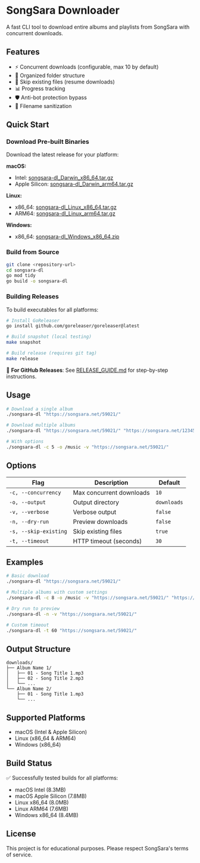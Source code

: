 # SongSara Downloader

A fast CLI tool to download entire albums and playlists from SongSara with concurrent downloads.

## Features

- ⚡ Concurrent downloads (configurable, max 10 by default)
- 📁 Organized folder structure
- 🔄 Skip existing files (resume downloads)
- 📊 Progress tracking
- 🛡️ Anti-bot protection bypass
- 🧹 Filename sanitization

## Quick Start

### Download Pre-built Binaries

Download the latest release for your platform:

**macOS:**
- Intel: [songsara-dl_Darwin_x86_64.tar.gz](https://github.com/mrtztg/songsara-dl/releases/latest/download/songsara-dl_Darwin_x86_64.tar.gz)
- Apple Silicon: [songsara-dl_Darwin_arm64.tar.gz](https://github.com/mrtztg/songsara-dl/releases/latest/download/songsara-dl_Darwin_arm64.tar.gz)

**Linux:**
- x86_64: [songsara-dl_Linux_x86_64.tar.gz](https://github.com/mrtztg/songsara-dl/releases/latest/download/songsara-dl_Linux_x86_64.tar.gz)
- ARM64: [songsara-dl_Linux_arm64.tar.gz](https://github.com/mrtztg/songsara-dl/releases/latest/download/songsara-dl_Linux_arm64.tar.gz)

**Windows:**
- x86_64: [songsara-dl_Windows_x86_64.zip](https://github.com/mrtztg/songsara-dl/releases/latest/download/songsara-dl_Windows_x86_64.zip)

### Build from Source

```bash
git clone <repository-url>
cd songsara-dl
go mod tidy
go build -o songsara-dl
```

### Building Releases

To build executables for all platforms:

```bash
# Install GoReleaser
go install github.com/goreleaser/goreleaser@latest

# Build snapshot (local testing)
make snapshot

# Build release (requires git tag)
make release
```

📖 **For GitHub Releases**: See [RELEASE_GUIDE.md](RELEASE_GUIDE.md) for step-by-step instructions.

## Usage

```bash
# Download a single album
./songsara-dl "https://songsara.net/59021/"

# Download multiple albums
./songsara-dl "https://songsara.net/59021/" "https://songsara.net/12345/"

# With options
./songsara-dl -c 5 -o /music -v "https://songsara.net/59021/"
```

## Options

| Flag | Description | Default |
|------|-------------|---------|
| `-c, --concurrency` | Max concurrent downloads | `10` |
| `-o, --output` | Output directory | `downloads` |
| `-v, --verbose` | Verbose output | `false` |
| `-n, --dry-run` | Preview downloads | `false` |
| `-s, --skip-existing` | Skip existing files | `true` |
| `-t, --timeout` | HTTP timeout (seconds) | `30` |

## Examples

```bash
# Basic download
./songsara-dl "https://songsara.net/59021/"

# Multiple albums with custom settings
./songsara-dl -c 8 -o /music -v "https://songsara.net/59021/" "https://songsara.net/12345/"

# Dry run to preview
./songsara-dl -n -v "https://songsara.net/59021/"

# Custom timeout
./songsara-dl -t 60 "https://songsara.net/59021/"
```

## Output Structure

```
downloads/
├── Album Name 1/
│   ├── 01 - Song Title 1.mp3
│   ├── 02 - Song Title 2.mp3
│   └── ...
└── Album Name 2/
    ├── 01 - Song Title 1.mp3
    └── ...
```

## Supported Platforms

- macOS (Intel & Apple Silicon)
- Linux (x86_64 & ARM64)
- Windows (x86_64)

## Build Status

✅ Successfully tested builds for all platforms:
- macOS Intel (8.3MB)
- macOS Apple Silicon (7.8MB)
- Linux x86_64 (8.0MB)
- Linux ARM64 (7.6MB)
- Windows x86_64 (8.4MB)

## License

This project is for educational purposes. Please respect SongSara's terms of service. 